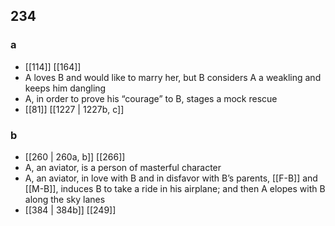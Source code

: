 ## 234
### a
- [[114]] [[164]] 
- A loves B and would like to marry her, but B considers A a weakling and keeps him dangling
- A, in order to prove his “courage” to B, stages a mock rescue
- [[81]] [[1227 | 1227b, c]] 

### b
- [[260 | 260a, b]] [[266]] 
- A, an aviator, is a person of masterful character
- A, an aviator, in love with B and in disfavor with B’s parents, [[F-B]] and [[M-B]], induces B to take a ride in his airplane; and then A elopes with B along the sky lanes
- [[384 | 384b]] [[249]] 

